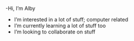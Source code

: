 -Hi, I’m Alby
- I’m interested in a lot of stuff; computer related
- I’m currently learning a lot of stuff too
- I’m looking to collaborate on stuff


<!---
albyqm/albyqm is a ✨ special ✨ repository because its `README.md` (this file) appears on your GitHub profile.
You can click the Preview link to take a look at your changes.
--->
